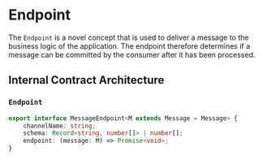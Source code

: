 # Endpoint

The `Endpoint` is a novel concept that is used to deliver a message to the business logic of the application. The endpoint therefore determines if a message can be committed by the consumer after it has been processed. 

## Internal Contract Architecture

### `Endpoint`

```ts
export interface MessageEndpoint<M extends Message = Message> {
    channelName: string;
    schema: Record<string, number[]> | number[];
    endpoint: (message: M) => Promise<void>;
}
```
